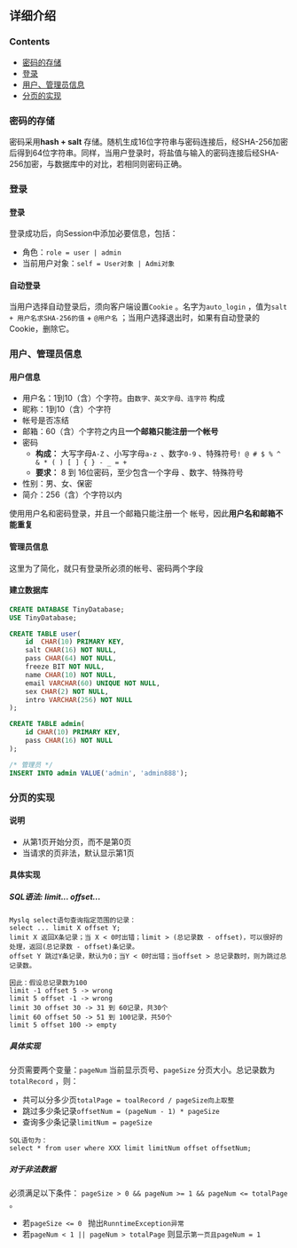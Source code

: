 ## 详细介绍

### Contents
* [密码的存储](#密码的存储)
* [登录](#登录)
* [用户、管理员信息](#用户、管理员信息)
* [分页的实现](#分页的实现)

### 密码的存储

密码采用**hash + salt** 存储。随机生成16位字符串与密码连接后，经SHA-256加密后得到64位字符串。同样，当用户登录时，将盐值与输入的密码连接后经SHA-256加密，与数据库中的对比，若相同则密码正确。

### 登录

#### 登录

登录成功后，向Session中添加必要信息，包括：

* 角色：`role = user | admin` 
* 当前用户对象：`self = User对象 | Admi对象` 

#### 自动登录

当用户选择自动登录后，须向客户端设置`Cookie` 。名字为`auto_login` ，值为`salt + 用户名求SHA-256的值`  + `@用户名` ；当用户选择退出时，如果有自动登录的Cookie，删除它。

### 用户、管理员信息

#### 用户信息

- 用户名：1到10（含）个字符。由`数字、英文字母、连字符` 构成
- 昵称：1到10（含）个字符
- 帐号是否冻结
- 邮箱：60（含）个字符之内且**一个邮箱只能注册一个帐号** 
- 密码
  - **构成：**  大写字母`A-Z` 、小写字母`a-z `、数字`0-9` 、特殊符号`! @ # $ % ^ & * ( ) [ ] { } - _ = + ` 
  - **要求：** 8 到 16位密码，至少包含一个字母 、数字、特殊符号
- 性别：男、女、保密
- 简介：256（含）个字符以内

使用用户名和密码登录，并且一个邮箱只能注册一个 帐号，因此**用户名和邮箱不能重复** 

#### 管理员信息

这里为了简化，就只有登录所必须的帐号、密码两个字段

#### 建立数据库

```sql
CREATE DATABASE TinyDatabase;
USE TinyDatabase;

CREATE TABLE user(
    id  CHAR(10) PRIMARY KEY,
    salt CHAR(16) NOT NULL,
    pass CHAR(64) NOT NULL,
    freeze BIT NOT NULL,
    name CHAR(10) NOT NULL,
    email VARCHAR(60) UNIQUE NOT NULL,
    sex CHAR(2) NOT NULL,
    intro VARCHAR(256) NOT NULL
);

CREATE TABLE admin(
    id CHAR(10) PRIMARY KEY,
    pass CHAR(16) NOT NULL
);

/* 管理员 */
INSERT INTO admin VALUE('admin', 'admin888');
```

### 分页的实现

#### 说明

- 从第1页开始分页，而不是第0页
- 当请求的页非法，默认显示第1页

#### 具体实现

##### SQL语法: limit... offset...

```mysql
Myslq select语句查询指定范围的记录：
select ... limit X offset Y;
limit X 返回X条记录；当 X < 0时出错；limit > (总记录数 - offset)，可以很好的处理，返回(总记录数 - offset)条记录。
offset Y 跳过Y条记录，默认为0；当Y < 0时出错；当offset > 总记录数时，则为跳过总记录数。

因此：假设总记录数为100
limit -1 offset 5 -> wrong
limit 5 offset -1 -> wrong
limit 30 offset 30 -> 31 到 60记录，共30个
limit 60 offset 50 -> 51 到 100记录，共50个
limit 5 offset 100 -> empty
```

##### 具体实现

分页需要两个变量：`pageNum` 当前显示页号、`pageSize` 分页大小。总记录数为`totalRecord` ，则：

- 共可以分多少页`totalPage = toalRecord / pageSize向上取整`
- 跳过多少条记录`offsetNum = (pageNum - 1) * pageSize` 
- 查询多少条记录`limitNum = pageSize`

```mysql
SQL语句为：
select * from user where XXX limit limitNum offset offsetNum;
```

##### 对于非法数据

必须满足以下条件： `pageSize > 0 && pageNum >= 1 && pageNum <= totalPage `。  

- 若`pageSize <= 0 ` 抛出`RunntimeException异常` 
- 若`pageNum < 1 || pageNum > totalPage` 则显示`第一页且pageNum = 1` 

